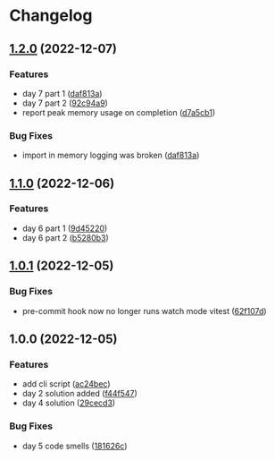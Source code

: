 # Changelog

## [1.2.0](https://github.com/AnthonyPorthouse/advent-of-code-2022/compare/v1.1.0...v1.2.0) (2022-12-07)


### Features

* day 7 part 1 ([daf813a](https://github.com/AnthonyPorthouse/advent-of-code-2022/commit/daf813ab1580f782e657346a62e655f2f776ba9f))
* day 7 part 2 ([92c94a9](https://github.com/AnthonyPorthouse/advent-of-code-2022/commit/92c94a928ed1f7ca90d81b1245a5c01d767e5094))
* report peak memory usage on completion ([d7a5cb1](https://github.com/AnthonyPorthouse/advent-of-code-2022/commit/d7a5cb13016675732a4153f36932e27ac5dc8502))


### Bug Fixes

* import in memory logging was broken ([daf813a](https://github.com/AnthonyPorthouse/advent-of-code-2022/commit/daf813ab1580f782e657346a62e655f2f776ba9f))

## [1.1.0](https://github.com/AnthonyPorthouse/advent-of-code-2022/compare/v1.0.1...v1.1.0) (2022-12-06)


### Features

* day 6 part 1 ([9d45220](https://github.com/AnthonyPorthouse/advent-of-code-2022/commit/9d45220b7ce166e7fc03830767bb8b782c72820a))
* day 6 part 2 ([b5280b3](https://github.com/AnthonyPorthouse/advent-of-code-2022/commit/b5280b3825b3ab7cb0c16540d2d1d0714e062aee))

## [1.0.1](https://github.com/AnthonyPorthouse/advent-of-code-2022/compare/v1.0.0...v1.0.1) (2022-12-05)


### Bug Fixes

* pre-commit hook now no longer runs watch mode vitest ([62f107d](https://github.com/AnthonyPorthouse/advent-of-code-2022/commit/62f107d526dbad1852c70be6b95f244a1aa6459b))

## 1.0.0 (2022-12-05)


### Features

* add cli script ([ac24bec](https://github.com/AnthonyPorthouse/advent-of-code-2022/commit/ac24bec9eca64f2c6b72c39b986d63ffc2bbeff9))
* day 2 solution added ([f44f547](https://github.com/AnthonyPorthouse/advent-of-code-2022/commit/f44f547dbbd8451515e6fd4f4164572ef6cc5ca5))
* day 4 solution ([29cecd3](https://github.com/AnthonyPorthouse/advent-of-code-2022/commit/29cecd3861bc49c1a0e7f821bd3b5d76c5856e94))


### Bug Fixes

* day 5 code smells ([181626c](https://github.com/AnthonyPorthouse/advent-of-code-2022/commit/181626cc4ce162653bf6de59840edb8f9aaeb330))
